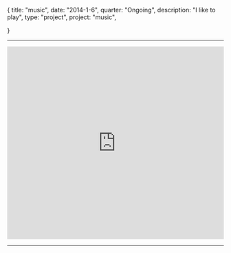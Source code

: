{
  title: "music",
  date:  "2014-1-6",
  quarter: "Ongoing",
  description: "I like to play",
  type: "project",
  project: "music",
  <!-- bigImage: "/images/theremax-noname.png" -->
}

___
<iframe width="100%" height="450" scrolling="no" frameborder="no" src="https://w.soundcloud.com/player/?url=https%3A//api.soundcloud.com/users/873853&amp;color=3a7492&amp;auto_play=false&amp;show_artwork=true"></iframe>

____